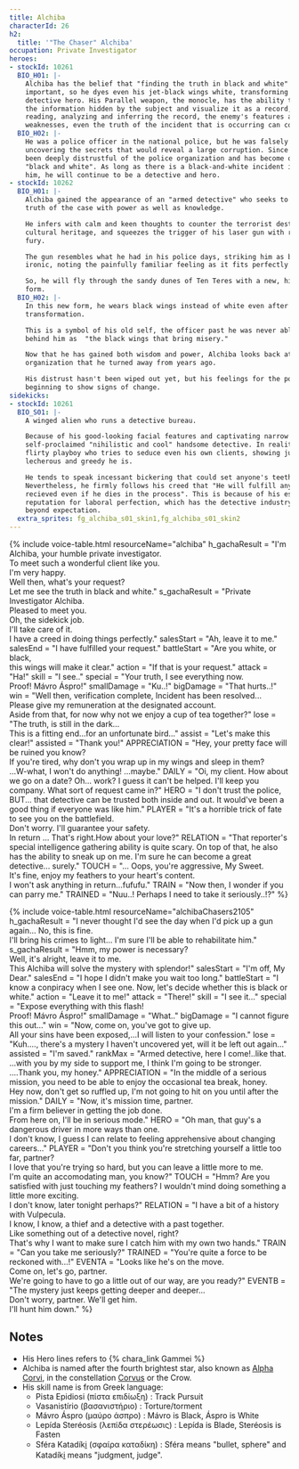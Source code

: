 ```yaml
---
title: Alchiba
characterId: 26
h2:
  title: '"The Chaser" Alchiba'
occupation: Private Investigator
heroes:
- stockId: 10261
  BIO_H01: |-
    Alchiba has the belief that "finding the truth in black and white" is most
    important, so he dyes even his jet-black wings white, transforming him into a
    detective hero. His Parallel weapon, the monocle, has the ability to scan all
    the information hidden by the subject and visualize it as a record, and by
    reading, analyzing and inferring the record, the enemy's features and
    weaknesses, even the truth of the incident that is occurring can come to light.
  BIO_H02: |-
    He was a police officer in the national police, but he was falsely accused of
    uncovering the secrets that would reveal a large corruption. Since then, he has
    been deeply distrustful of the police organization and has become obsessed with
    "black and white". As long as there is a black-and-white incident in front of
    him, he will continue to be a detective and hero.
- stockId: 10262
  BIO_H01: |-
    Alchiba gained the appearance of an "armed detective" who seeks to uncover the
    truth of the case with power as well as knowledge.

    He infers with calm and keen thoughts to counter the terrorist destruction of
    cultural heritage, and squeezes the trigger of his laser gun with righteous
    fury.

    The gun resembles what he had in his police days, striking him as bitterly
    ironic, noting the painfully familiar feeling as it fits perfectly in his hand.

    So, he will fly through the sandy dunes of Ten Teres with a new, highly mobile
    form.
  BIO_H02: |-
    In this new form, he wears black wings instead of white even after
    transformation.

    This is a symbol of his old self, the officer past he was never able to put
    behind him as  "the black wings that bring misery."

    Now that he has gained both wisdom and power, Alchiba looks back at the police
    organization that he turned away from years ago.

    His distrust hasn't been wiped out yet, but his feelings for the police are
    beginning to show signs of change.
sidekicks:
- stockId: 10261
  BIO_S01: |-
    A winged alien who runs a detective bureau.

    Because of his good-looking facial features and captivating narrow eyes, he's a
    self-proclaimed "nihilistic and cool" handsome detective. In reality, he's a
    flirty playboy who tries to seduce even his own clients, showing just how
    lecherous and greedy he is.

    He tends to speak incessant bickering that could set anyone's teeth on edge.
    Nevertheless, he firmly follows his creed that "He will fulfill any requests
    recieved even if he dies in the process". This is because of his established
    reputation for laboral perfection, which has the detective industry thriving
    beyond expectation.
  extra_sprites: fg_alchiba_s01_skin1,fg_alchiba_s01_skin2
---
```


{% include voice-table.html resourceName="alchiba"
h_gachaResult = "I'm Alchiba, your humble private investigator.<br>To meet such a wonderful client like you.<br>I'm very happy.<br>Well then, what's your request?<br>Let me see the truth in black and white."
s_gachaResult = "Private Investigator Alchiba.<br>Pleased to meet you.<br>Oh, the sidekick job.<br>I'll take care of it.<br>I have a creed in doing things perfectly."
salesStart = "Ah, leave it to me."
salesEnd = "I have fulfilled your request."
battleStart = "Are you white, or black,<br>this wings will make it clear."
action = "If that is your request."
attack = "Ha!"
skill = "I see.."
special = "Your truth, I see everything now.<br>Proof! Mávro Áspro!"
smallDamage = "Ku..!"
bigDamage = "That hurts..!"
win = "Well then, verification complete, Incident has been resolved...<br>Please give my remuneration at the designated account.<br>Aside from that, for now why not we enjoy a cup of tea together?"
lose = "The truth, is still in the dark…<br>This is a fitting end…for an unfortunate bird…"
assist = "Let's make this clear!"
assisted = "Thank you!"
APPRECIATION = "Hey, your pretty face will be ruined you know?<br>If you're tired, why don't you wrap up in my wings and sleep in them?<br>…W-what, I won't do anything! ...maybe."
DAILY = "Oi, my client. How about we go on a date? Oh... work? I guess it can't be helped. I'll keep you company. What sort of request came in?"
HERO = "I don't trust the police, BUT... that detective can be trusted both inside and out. It would've been a good thing if everyone was like him."
PLAYER = "It's a horrible trick of fate to see you on the battlefield.<br>Don't worry. I'll guarantee your safety.<br>In return ... That's right.How about your love?"
RELATION = "That reporter's special intelligence gathering ability is quite scary. On top of that, he also has the ability to sneak up on me. I'm sure he can become a great detective... surely."
TOUCH = "... Oops, you're aggressive, My Sweet.<br>It's fine, enjoy my feathers to your heart's content.<br>I won't ask anything in return…fufufu."
TRAIN = "Now then, I wonder if you can parry me."
TRAINED = "Nuu..! Perhaps I need to take it seriously..!?"
%}

{% include voice-table.html resourceName="alchibaChasers2105"
h_gachaResult = "I never thought I'd see the day when I'd pick up a gun again... No, this is fine.<br>I'll bring his crimes to light... I'm sure I'll be able to rehabilitate him."
s_gachaResult = "Hmm, my power is necessary?<br>Well, it's alright, leave it to me.<br>This Alchiba will solve the mystery with splendor!"
salesStart = "I'm off, My Dear."
salesEnd = "I hope I didn't make you wait too long."
battleStart = "I know a conpiracy when I see one. Now, let's decide whether this is black or white."
action = "Leave it to me!"
attack = "There!"
skill = "I see it…"
special = "Expose everything with this flash!<br>Proof! Mávro Áspro!"
smallDamage = "What.."
bigDamage = "I cannot figure this out…"
win = "Now, come on, you've got to give up.<br>All your sins have been exposed,…I will listen to your confession."
lose = "Kuh...., there's a mystery I haven't uncovered yet, will it be left out again…"
assisted = "I'm saved."
rankMax = "Armed detective, here I come!..like that.<br>...with you by my side to support me, I think I'm going to be stronger.<br>….Thank you, my honey."
APPRECIATION = "In the middle of a serious mission, you need to be able to enjoy the occasional tea break, honey.<br>Hey now, don't get so ruffled up, I'm not going to hit on you until after the mission."
DAILY = "Now, it's mission time, partner.<br>I'm a firm believer in getting the job done.<br>From here on, I'll be in serious mode."
HERO = "Oh man, that guy's a dangerous driver in more ways than one.<br>I don't know, I guess I can relate to feeling apprehensive about changing careers..."
PLAYER = "Don't you think you're stretching yourself a little too far, partner?<br>I love that you're trying so hard, but you can leave a little more to me.<br>I'm quite an accomodating man, you know?"
TOUCH = "Hmm? Are you satisfied with just touching my feathers? I wouldn't mind doing something a little more exciting.<br>I don't know, later tonight perhaps?"
RELATION = "I have a bit of a history with Vulpecula.<br>I know, I know, a thief and a detective with a past together.<br>Like something out of a detective novel, right?<br>That's why I want to make sure I catch him with my own two hands."
TRAIN = "Can you take me seriously?"
TRAINED = "You're quite a force to be reckoned with...!"
EVENTA = "Looks like he's on the move.<br>Come on, let's go, partner.<br>We're going to have to go a little out of our way, are you ready?"
EVENTB = "The mystery just keeps getting deeper and deeper...<br>Don't worry, partner. We'll get him.<br>I'll hunt him down."
%}

## Notes
- His Hero lines refers to {% chara_link Gammei %}
- Alchiba is named after the fourth brightest star, also known as [Alpha Corvi](https://en.wikipedia.org/wiki/Alpha_Corvi), in the constellation [Corvus](https://en.wikipedia.org/wiki/Corvus_(constellation)) or the Crow.
- His skill name is from Greek language:
  - Pista Epidiosi (πίστα  επιδίωξη) : Track Pursuit
  - Vasanistírio (βασανιστήριο) : Torture/torment
  - Mávro Áspro (μαύρο άσπρο) : Mávro is Black, Áspro is White
  - Lepída Steréosis (λεπίδα στερέωσις) : Lepída is Blade, Steréosis is Fasten
  - Sféra Katadíki̱ (σφαίρα καταδίκη) : Sféra means "bullet, sphere" and Katadíki̱ means "judgment, judge".
